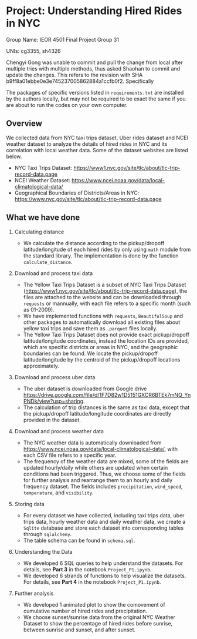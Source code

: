 # Project: Understanding Hired Rides in NYC

Group Name: IEOR 4501 Final Project Group 31

UNIs: cg3355, sh4326

Chengyi Gong was unable to commit and pull the change from local after multiple tries with multiple methods, thus asked Shaohan to commit and update the changes. This refers to the revision with SHA b9ff8a01ebbe0e3e745237005862884a1ccfb0f2. Specifically

The packages of specific versions listed in `requirements.txt` are installed by the authors locally, but may not be required to be exact the same if you are about to run the codes on your own computer.

## Overview

We collected data from NYC taxi trips dataset, Uber rides dataset and NCEI weather dataset to analyze the details of hired rides in NYC and its correlation with local weather data. Some of the dataset websites are listed below.

- NYC Taxi Trips Dataset: https://www1.nyc.gov/site/tlc/about/tlc-trip-record-data.page
- NCEI Weather Dataset: https://www.ncei.noaa.gov/data/local-climatological-data/
- Geographical Boundaries of Districts/Areas in NYC: https://www.nyc.gov/site/tlc/about/tlc-trip-record-data.page

## What we have done

1. Calculating distance
    - We calculate the distance according to the pickup/dropoff latitude/longitude of each hired rides by only using `math` module from the standard library. The implementation is done by the function `calculate_distance`.

2. Download and process taxi data
    - The Yellow Taxi Trips Dataset is a subset of NYC Taxi Trips Dataset (https://www1.nyc.gov/site/tlc/about/tlc-trip-record-data.page), the files are attached to the website and can be downloaded through `requests` or mannually, with each file refers to a specific month (such as 01-2009).
    - We have implemented functions with `requests`, `BeautifulSoup` and other packages to automatically download all existing files about yellow taxi trips and save them as `.parquet` files locally.
    - The Yellow Taxi Trips Dataset does not provide exact pickup/dropoff latitude/longitude coordinates, instead the location IDs are provided, which are specific districts or areas in NYC, and the geographic boundaries can be found. We locate the pickup/dropoff latitude/longitude by the centroid of the pickup/dropoff locations approximately.

3. Download and process uber data
    - The uber dataset is downloaded from Google drive https://drive.google.com/file/d/1F7D82w1D5151GXCR6BTEk7mNQ_YnPNDk/view?usp=sharing.
    - The calculation of trip distances is the same as taxi data, except that the pickup/dropoff latitude/longitude coordinates are directly provided in the dataset.

4. Download and process weather data
    - The NYC weather data is automatically downloaded from https://www.ncei.noaa.gov/data/local-climatological-data/, with each CSV file refers to a specific year.
    - The frequency of the weather data are mixed, some of the fields are updated hourly/daily while others are updated when certain conditions had been triggered. Thus, we choose some of the fields for further analysis and rearrange them to an hourly and daily frequency dataset. The fields includes `precipitation`, `wind_speed`, `temperature`, and `visibility`.

5. Storing data
    - For every dataset we have collected, including taxi trips data, uber trips data, hourly weather data and daily weather data, we create a `Sqlite` database and store each dataset into corresponding tables through `sqlalchemy`.
    - The table schema can be found in `schema.sql`.

6. Understanding the Data
    - We developed 6 SQL queries to help understand the datasets. For details, see **Part 3** in the notebook `Project_P1.ipynb`.
    - We developed 6 strands of functions to help visualize the datasets. For details, see **Part 4** in the notebook `Project_P1.ipynb`.

7. Further analysis
    - We developed 1 animated plot to show the comovement of cumulative number of hired rides and precipitation.
    - We choose sunset/sunrise data from the original NYC Weather Dataset to show the percentage of hired rides before sunrise, between sunrise and sunset, and after sunset.
